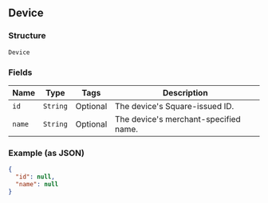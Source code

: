 ## Device

### Structure

`Device`

### Fields

| Name | Type | Tags | Description |
|  --- | --- | --- | --- |
| `id` | `String` | Optional | The device's Square-issued ID. |
| `name` | `String` | Optional | The device's merchant-specified name. |

### Example (as JSON)

```json
{
  "id": null,
  "name": null
}
```

